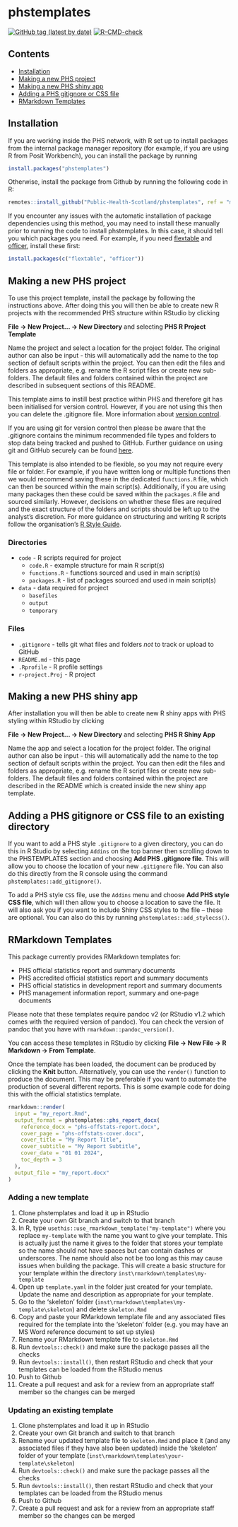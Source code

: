 
<!-- README.md is generated from README.Rmd. Please edit that file -->

# phstemplates

<!-- badges: start -->

[![GitHub tag (latest by
date)](https://img.shields.io/github/v/tag/Public-Health-Scotland/phstemplates)](https://github.com/Public-Health-Scotland/phstemplates/tags)
[![R-CMD-check](https://github.com/Public-Health-Scotland/phstemplates/workflows/R-CMD-check/badge.svg)](https://github.com/Public-Health-Scotland/phstemplates/actions)
<!-- badges: end -->

## Contents

- [Installation](#installation)
- [Making a new PHS project](#making-a-new-phs-project)
- [Making a new PHS shiny app](#making-a-new-phs-shiny-app)
- [Adding a PHS gitignore or CSS
  file](#adding-a-phs-gitignore-or-css-file-to-an-existing-directory)
- [RMarkdown Templates](#rmarkdown-templates)

## Installation

If you are working inside the PHS network, with R set up to install
packages from the internal package manager repository (for example, if
you are using R from Posit Workbench), you can install the package by
running

``` r
install.packages("phstemplates")
```

Otherwise, install the package from Github by running the following code
in R:

``` r
remotes::install_github("Public-Health-Scotland/phstemplates", ref = "main")
```

If you encounter any issues with the automatic installation of package
dependencies using this method, you may need to install these manually
prior to running the code to install phstemplates. In this case, it
should tell you which packages you need. For example, if you need
[flextable](https://davidgohel.github.io/flextable) and
[officer](https://davidgohel.github.io/officer), install these first:

``` r
install.packages(c("flextable", "officer"))
```

## Making a new PHS project

To use this project template, install the package by following the
instructions above. After doing this you will then be able to create new
R projects with the recommended PHS structure within RStudio by clicking

**File -\> New Project… -\> New Directory** and selecting **PHS R
Project Template**

Name the project and select a location for the project folder. The
original author can also be input - this will automatically add the name
to the top section of default scripts within the project. You can then
edit the files and folders as appropriate, e.g. rename the R script
files or create new sub-folders. The default files and folders contained
within the project are described in subsequent sections of this README.

This template aims to instill best practice within PHS and therefore git
has been initialised for version control. However, if you are not using
this then you can delete the .gitignore file. More information about
[version
control](https://github.com/Public-Health-Scotland/resources/blob/master/version-control.md).

If you are using git for version control then please be aware that the
.gitignore contains the minimum recommended file types and folders to
stop data being tracked and pushed to GitHub. Further guidance on using
git and GitHub securely can be found
[here](https://github.com/Public-Health-Scotland/GitHub-guidance).

This template is also intended to be flexible, so you may not require
every file or folder. For example, if you have written long or multiple
functions then we would recommend saving these in the dedicated
`functions.R` file, which can then be sourced within the main script(s).
Additionally, if you are using many packages then these could be saved
within the `packages.R` file and sourced similarly. However, decisions
on whether these files are required and the exact structure of the
folders and scripts should be left up to the analyst’s discretion. For
more guidance on structuring and writing R scripts follow the
organisation’s [R Style
Guide](https://github.com/Public-Health-Scotland/R-Resources/blob/master/PHS%20R%20style%20guide.md).

### Directories

- `code` - R scripts required for project
  - `code.R` - example structure for main R script(s)
  - `functions.R` - functions sourced and used in main script(s)
  - `packages.R` - list of packages sourced and used in main script(s)
- `data` - data required for project
  - `basefiles`
  - `output`
  - `temporary`

### Files

- `.gitignore` - tells git what files and folders *not* to track or
  upload to GitHub
- `README.md` - this page
- `.Rprofile` - R profile settings
- `r-project.Proj` - R project

## Making a new PHS shiny app

After installation you will then be able to create new R shiny apps with
PHS styling within RStudio by clicking

**File -\> New Project… -\> New Directory** and selecting **PHS R Shiny
App**

Name the app and select a location for the project folder. The original
author can also be input - this will automatically add the name to the
top section of default scripts within the project. You can then edit the
files and folders as appropriate, e.g. rename the R script files or
create new sub-folders. The default files and folders contained within
the project are described in the README which is created inside the new
shiny app template.

## Adding a PHS gitignore or CSS file to an existing directory

If you want to add a PHS style `.gitignore` to a given directory, you
can do this in R Studio by selecting `Addins` on the top banner then
scrolling down to the PHSTEMPLATES section and choosing **Add PHS
.gitignore file**. This will allow you to choose the location of your
new `.gitignore` file. You can also do this directly from the R console
using the command `phstemplates::add_gitignore()`.

To add a PHS style `CSS` file, use the `Addins` menu and choose **Add
PHS style CSS file**, which will then allow you to choose a location to
save the file. It will also ask you if you want to include Shiny CSS
styles to the file – these are optional. You can also do this by running
`phstemplates::add_stylecss()`.

## RMarkdown Templates

This package currently provides RMarkdown templates for:

- PHS official statistics report and summary documents
- PHS accredited official statistics report and summary documents
- PHS official statistics in development report and summary documents
- PHS management information report, summary and one-page documents

Please note that these templates require pandoc v2 (or RStudio v1.2
which comes with the required version of pandoc). You can check the
version of pandoc that you have with `rmarkdown::pandoc_version()`.

You can access these templates in RStudio by clicking **File -\> New
File -\> R Markdown -\> From Template**.

Once the template has been loaded, the document can be produced by
clicking the **Knit** button. Alternatively, you can use the `render()`
function to produce the document. This may be preferable if you want to
automate the production of several different reports. This is some
example code for doing this with the official statistics template.

``` r
rmarkdown::render(
  input = "my_report.Rmd",
  output_format = phstemplates::phs_report_docx(
    reference_docx = "phs-offstats-report.docx",
    cover_page = "phs-offstats-cover.docx",
    cover_title = "My Report Title",
    cover_subtitle = "My Report Subtitle",
    cover_date = "01 01 2024",
    toc_depth = 3
  ),
  output_file = "my_report.docx"
)
```

### Adding a new template

1.  Clone phstemplates and load it up in RStudio
2.  Create your own Git branch and switch to that branch
3.  In R, type `usethis::use_rmarkdown_template("my-template")` where
    you replace `my-template` with the name you want to give your
    template. This is actually just the name it gives to the folder that
    stores your template so the name should not have spaces but can
    contain dashes or underscores. The name should also not be too long
    as this may cause issues when building the package. This will create
    a basic structure for your template within the directory
    `inst\rmarkdown\templates\my-template`
4.  Open up `template.yaml` in the folder just created for your
    template. Update the name and description as appropriate for your
    template.
5.  Go to the ‘skeleton’ folder
    (`inst\rmarkdown\templates\my-template\skeleton`) and delete
    `skeleton.Rmd`
6.  Copy and paste your RMarkdown template file and any associated files
    required for the template into the ‘skeleton’ folder (e.g. you may
    have an MS Word reference document to set up styles)
7.  Rename your RMarkdown template file to `skeleton.Rmd`
8.  Run `devtools::check()` and make sure the package passes all the
    checks
9.  Run `devtools::install()`, then restart RStudio and check that your
    templates can be loaded from the RStudio menus
10. Push to Github
11. Create a pull request and ask for a review from an appropriate staff
    member so the changes can be merged

### Updating an existing template

1.  Clone phstemplates and load it up in RStudio
2.  Create your own Git branch and switch to that branch
3.  Rename your updated template file to `skeleton.Rmd` and place it
    (and any associated files if they have also been updated) inside the
    ‘skeleton’ folder of your template
    (`inst\rmarkdown\templates\your-template\skeleton`)
4.  Run `devtools::check()` and make sure the package passes all the
    checks
5.  Run `devtools::install()`, then restart RStudio and check that your
    templates can be loaded from the RStudio menus
6.  Push to Github
7.  Create a pull request and ask for a review from an appropriate staff
    member so the changes can be merged

